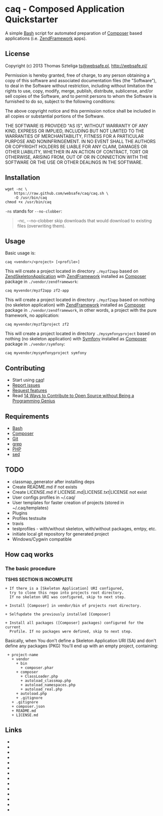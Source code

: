caq - Composed Application Quickstarter
=======================================

A simple [Bash] script for automated preparation of [Composer] based
applications (i.e. [ZendFramework] apps).


License
-------

Copyright (c) 2013 Thomas Szteliga <ts@websafe.pl>, http://websafe.pl/

Permission is hereby granted, free of charge, to any person obtaining a copy
of this software and associated documentation files (the "Software"), to deal
in the Software without restriction, including without limitation the rights
to use, copy, modify, merge, publish, distribute, sublicense, and/or sell
copies of the Software, and to permit persons to whom the Software is
furnished to do so, subject to the following conditions:

The above copyright notice and this permission notice shall be included in
all copies or substantial portions of the Software.

THE SOFTWARE IS PROVIDED "AS IS", WITHOUT WARRANTY OF ANY KIND, EXPRESS OR
IMPLIED, INCLUDING BUT NOT LIMITED TO THE WARRANTIES OF MERCHANTABILITY,
FITNESS FOR A PARTICULAR PURPOSE AND NONINFRINGEMENT. IN NO EVENT SHALL THE
AUTHORS OR COPYRIGHT HOLDERS BE LIABLE FOR ANY CLAIM, DAMAGES OR OTHER
LIABILITY, WHETHER IN AN ACTION OF CONTRACT, TORT OR OTHERWISE, ARISING FROM,
OUT OF OR IN CONNECTION WITH THE SOFTWARE OR THE USE OR OTHER DEALINGS IN
THE SOFTWARE.



Installation
--------------------------------------------------------------------------------

~~~~
wget -nc \
    https://raw.github.com/websafe/caq/caq.sh \
    -O /usr/bin/caq
chmod +x /usr/bin/caq
~~~~


`-ns` stands for `--no-clobber`:

>  -nc, --no-clobber              skip downloads that would download to
>                                 existing files (overwriting them).


Usage
--------------------------------------------------------------------------------

Basic usage is:

~~~~
caq <vendor>/<project> [<profile>]
~~~~


This will create a project located in directory `./myzf2app` based 
on [ZendSkeletonApplication] with [ZendFramework] installed as [Composer] 
package in `./vendor/zendframework`:

~~~~
caq myvendor/myzf2app zf2-app
~~~~


This will create a project located in directory `./myzf2app` based 
on nothing (no skeleton application) with [ZendFramework] installed as 
[Composer] package in `./vendor/zendframework`, in other words, a project
with the pure framework, no application:

~~~~
caq myvendor/myzf2project zf2
~~~~


This will create a project located in directory `./mysymfonyproject` based 
on nothing (no skeleton application) with [Symfony] installed as [Composer] 
package in `./vendor/symfony`:

~~~~
caq myvendor/mysymfonyproject symfony
~~~~

Contributing
--------------------------------------------------------------------------------

 + Start using [caq]!
 + [Report issues]
 + [Request features]
 + Read
   [14 Ways to Contribute to Open Source without Being a Programming Genius]


Requirements
--------------------------------------------------------------------------------

 + [Bash]
 + [Composer]
 + [Git]
 + [grep]
 + [PHP]
 + [sed]


TODO
--------------------------------------------------------------------------------

 + classmap_generator after installing deps
 + Create README.md if not exists
 + Create LICENSE.md if LICENSE.md|LICENSE.txt|LICENSE not exist
 + User configs profiles in ~/.caq/
 + User templates for faster creation of projects (stored in ~/.caq/templates)
 + Plugins
 + Profiles testsuite
 + travis
 + testprofiles - with/without skeleton, with/without packages, emtpy, etc.
 + initiate local git repository for generated project
 + Windows/Cygwin compatible


How caq works
--------------------------------------------------------------------------------

### The basic procedure

**TSHIS SECTION IS INCOMPLETE**

    + If there is a [Skeleton Application] URI configured,
      try to clone this repo into projects root directory.
      If no skeleton URI was configured, skip to next step.

    + Install [Composer] in vendor/bin of projects root directory.

    + Selfupdate the previously installed [Composer]

    + Install all packages ([Composer] packages) configured for the current
      Profile. If no packages were defined, skip to next step.



Basically, when You don't define a Skeleton Application URI (SA)
and don't define any packages (PKG) You'll end up with an empty
project, containing:

~~~~
 + project-name
   + vendor
     + bin
       + composer.phar
     + composer
       + ClassLoader.php
       + autoload_classmap.php
       + autoload_namespaces.php
       + autoload_real.php
     + autoload.php
     + .gitignore
   + .gitignore
   + composer.json
   + README.md
   + LICENSE.md
~~~~


Links
--------------------------------------------------------------------------------

 + [Bash]: http://www.gnu.org/software/bash/bash.html
 + [Composer]: http://getcomposer.org/
 + [ZendFramework]: http://framework.zend.com/
 + [ZendSkeletonApplication]: https://github.com/zendframework/ZendSkeletonApplication
 + [Git]: http://git-scm.com/
 + [GitHub]: https://github.com/
 + [grep]: http://www.gnu.org/software/grep/
 + [PHP]: http://php.net/
 + [sed]: http://www.gnu.org/software/sed/
 + [caq]: http://websafe.github.com/caq/
 + [Report issues]: https://github.com/websafe/caq/issues
 + [Request features]: https://github.com/websafe/caq/issues?labels=enhancement&page=1&state=open
 + [Symfony]: http://symfony.com/
 + [14 Ways to Contribute to Open Source without Being a Programming Genius]:http://blog.smartbear.com/software-quality/bid/167051/14-Ways-to-Contribute-to-Open-Source-without-Being-a-Programming-Genius-or-a-Rock-Star


[Bash]: http://www.gnu.org/software/bash/bash.html
[Composer]: http://getcomposer.org/
[ZendFramework]: http://framework.zend.com/
[ZendSkeletonApplication]: https://github.com/zendframework/ZendSkeletonApplication
[Git]: http://git-scm.com/
[GitHub]: https://github.com/
[grep]: http://www.gnu.org/software/grep/
[PHP]: http://php.net/
[sed]: http://www.gnu.org/software/sed/
[caq]: http://websafe.github.com/caq/
[Report issues]: https://github.com/websafe/caq/issues
[Request features]: https://github.com/websafe/caq/issues?labels=enhancement&page=1&state=open
[Symfony]: http://symfony.com/
[14 Ways to Contribute to Open Source without Being a Programming Genius]:http://blog.smartbear.com/software-quality/bid/167051/14-Ways-to-Contribute-to-Open-Source-without-Being-a-Programming-Genius-or-a-Rock-Star
